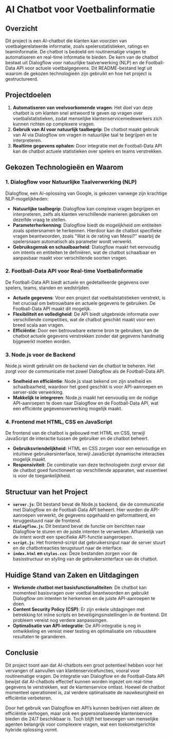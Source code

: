 # AI Chatbot voor Voetbalinformatie

## Overzicht

Dit project is een AI-chatbot die klanten kan voorzien van voetbalgerelateerde informatie, zoals spelersstatistieken, ratings en teaminformatie. De chatbot is bedoeld om routinematige vragen te automatiseren en real-time informatie te bieden. De kern van de chatbot bestaat uit Dialogflow voor natuurlijke taalverwerking (NLP) en de Football-Data API voor actuele voetbalgegevens. Dit README-bestand legt uit waarom de gekozen technologieën zijn gebruikt en hoe het project is gestructureerd.

## Projectdoelen

1. **Automatiseren van veelvoorkomende vragen**: Het doel van deze chatbot is om klanten snel antwoord te geven op vragen over voetbalstatistieken, zodat menselijke klantenservicemedewerkers zich kunnen richten op complexere vragen.
2. **Gebruik van AI voor natuurlijk taalbegrip**: De chatbot maakt gebruik van AI via Dialogflow om vragen in natuurlijke taal te begrijpen en te interpreteren.
3. **Realtime gegevens ophalen**: Door integratie met de Football-Data API kan de chatbot actuele statistieken over spelers en teams verstrekken.

## Gekozen Technologieën en Waarom

### 1. Dialogflow voor Natuurlijke Taalverwerking (NLP)
Dialogflow, een AI-oplossing van Google, is gekozen vanwege zijn krachtige NLP-mogelijkheden:
- **Natuurlijke taalbegrip**: Dialogflow kan complexe vragen begrijpen en interpreteren, zelfs als klanten verschillende manieren gebruiken om dezelfde vraag te stellen.
- **Parameterherkenning**: Dialogflow biedt de mogelijkheid om entiteiten zoals spelersnamen te herkennen. Hierdoor kan de chatbot specifieke vragen beantwoorden, zoals "Wat is de rating van Messi?" waarbij de spelersnaam automatisch als parameter wordt verwerkt.
- **Gebruiksgemak en schaalbaarheid**: Dialogflow maakt het eenvoudig om intents en entiteiten te definiëren, wat de chatbot schaalbaar en aanpasbaar maakt voor verschillende soorten vragen. 

### 2. Football-Data API voor Real-time Voetbalinformatie
De Football-Data API biedt actuele en gedetailleerde gegevens over spelers, teams, standen en wedstrijden.
- **Actuele gegevens**: Voor een project dat voetbalstatistieken verstrekt, is het cruciaal om betrouwbare en actuele gegevens te gebruiken. De Football-Data API maakt dit mogelijk.
- **Flexibiliteit en volledigheid**: De API biedt uitgebreide informatie over verschillende competities, wat de chatbot geschikt maakt voor een breed scala aan vragen. 
- **Efficiëntie**: Door een betrouwbare externe bron te gebruiken, kan de chatbot actuele gegevens verstrekken zonder dat gegevens handmatig bijgewerkt moeten worden.

### 3. Node.js voor de Backend
Node.js wordt gebruikt om de backend van de chatbot te beheren. Het zorgt voor de communicatie met zowel Dialogflow als de Football-Data API.
- **Snelheid en efficiëntie**: Node.js staat bekend om zijn snelheid en schaalbaarheid, waardoor het goed geschikt is voor API-aanroepen en server-side verwerking.
- **Makkelijk te integreren**: Node.js maakt het eenvoudig om de nodige API-aanroepen te doen naar Dialogflow en de Football-Data API, wat een efficiënte gegevensverwerking mogelijk maakt.

### 4. Frontend met HTML, CSS en JavaScript
De frontend van de chatbot is gebouwd met HTML en CSS, terwijl JavaScript de interactie tussen de gebruiker en de chatbot beheert.
- **Gebruiksvriendelijkheid**: HTML en CSS zorgen voor een eenvoudige en intuïtieve gebruikersinterface, terwijl JavaScript dynamische interacties mogelijk maakt.
- **Responsiviteit**: De combinatie van deze technologieën zorgt ervoor dat de chatbot goed functioneert op verschillende apparaten, wat essentieel is voor de toegankelijkheid.

## Structuur van het Project

- **`server.js`**: Dit bestand bevat de Node.js backend, die de communicatie met Dialogflow en de Football-Data API beheert. Hier worden de API-aanroepen verwerkt, de gegevens opgehaald en geformatteerd, en teruggestuurd naar de frontend.
- **`dialogflow.js`**: Dit bestand bevat de functie om berichten naar Dialogflow te sturen en de juiste intenten te verwerken. Afhankelijk van de intent wordt een specifieke API-functie aangeroepen.
- **`script.js`**: Het frontend-script dat gebruikersinput naar de server stuurt en de chatbotreacties terugstuurt naar de interface.
- **`index.html` en `styles.css`**: Deze bestanden zorgen voor de basisstructuur en styling van de gebruikersinterface van de chatbot.

## Huidige Stand van Zaken en Uitdagingen

- **Werkende chatbot met basisfunctionaliteiten**: De chatbot kan momenteel basisvragen over voetbal beantwoorden en gebruikt Dialogflow om intenten te herkennen en de juiste API-aanroepen te doen.
- **Content Security Policy (CSP)**: Er zijn enkele uitdagingen met betrekking tot inline scripts en beveiligingsinstellingen in de frontend. Dit probleem vereist nog verdere aanpassingen.
- **Optimalisatie van API-integratie**: De API-integratie is nog in ontwikkeling en vereist meer testing en optimalisatie om robuustere resultaten te garanderen.

## Conclusie

Dit project toont aan dat AI-chatbots een groot potentieel hebben voor het vervangen of aanvullen van klantenservicefuncties, vooral voor routinematige vragen. De integratie van Dialogflow en de Football-Data API bewijst dat AI-chatbots effectief kunnen worden ingezet om real-time gegevens te verstrekken, wat de klantenservice ontlast. Hoewel de chatbot momenteel operationeel is, zal verdere optimalisatie de nauwkeurigheid en efficiëntie verbeteren.

Door het gebruik van Dialogflow en API’s kunnen bedrijven niet alleen de efficiëntie verhogen, maar ook een gepersonaliseerde klantenservice bieden die 24/7 beschikbaar is. Toch blijft het toevoegen van menselijke agenten belangrijk voor complexere vragen, wat een toekomstgerichte hybride oplossing vormt.

